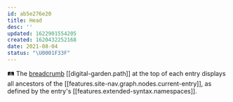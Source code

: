 ```yaml
---
id: ab5e276e20
title: Head
desc: ''
updated: 1622901554205
created: 1620432252168
date: 2021-08-04
status: "\U0001F33F"
---
```


🛤 The [breadcrumb](https://en.wikipedia.org/wiki/Breadcrumb_navigation) [[digital-garden.path]] at the top of each entry displays all ancestors of the [[features.site-nav.graph.nodes.current-entry]], as defined by the entry's [[features.extended-syntax.namespaces]].
